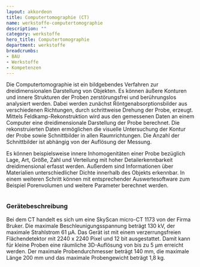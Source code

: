```yaml
---
layout: akkordeon
title: Computertomographie (CT)
name: werkstoffe-computertomographie
description: ""
category: werkstoffe
hero_title: Computertomographie
department: werkstoffe
breadcrumbs:
- BAU
- Werkstoffe
- Kompetenzen
---
```



Die Computertomographie ist ein bildgebendes Verfahren zur dreidimensionalen Darstellung von Objekten. Es können äußere Konturen und innere Strukturen der Proben zerstörungsfrei und berührungslos analysiert werden. Dabei werden zunächst Röntgenabsorptionsbilder aus verschiedenen Richtungen, durch schrittweise Drehung der Probe, erzeugt. Mittels Feldkamp-Rekonstruktion wird aus den gemessenen Daten an einem Computer eine dreidimensionale Darstellung der Probe berechnet. Die rekonstruierten Daten ermöglichen die visuelle Untersuchung der Kontur der Probe sowie Schnittbilder in allen Raumrichtungen. Die Anzahl der Schnittbilder ist abhängig von der Auflösung der Messung.

Es können beispielsweise innere Inhomogenitäten einer Probe bezüglich Lage, Art, Größe, Zahl und Verteilung mit hoher Detailerkennbarkeit dreidimensional erfasst werden. Außerdem sind Informationen über Materialien unterschiedlicher Dichte innerhalb des Objekts erkennbar. In einem weiteren Schritt können mit entsprechender Auswertesoftware zum Beispiel Porenvolumen und weitere Parameter berechnet werden.

<img alt="" src="https://www.unibw.de/werkstoffe/kompetenzen/strukturanalyse/Mikro-CT/hsc-7375.jpg/image_preview">

### Gerätebeschreibung

Bei dem CT handelt es sich um eine SkyScan micro-CT&nbsp;1173 von der Firma Bruker. Die maximale Beschleunigungsspannung beträgt 130&nbsp;kV, der maximale Strahlstrom 61&nbsp;μA. Das Gerät ist mit einem verzerrungsfreien Flächendetektor mit 2240&nbsp;x&nbsp;2240 Pixel und 12&nbsp;bit ausgestattet. Damit kann für kleine Proben eine räumliche 3D-Auflösung von bis zu 5&nbsp;μm erreicht werden. Der maximale Probendurchmesser beträgt 140&nbsp;mm, die maximale Länge 200&nbsp;mm und das maximale Probengewicht beträgt 1,8&nbsp;kg.



